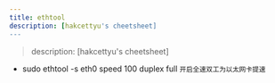 ```yaml
---
title: ethtool
description: [hakcettyu's cheetsheet]
---
```


> description: [hakcettyu's cheetsheet]

- sudo ethtool -s eth0 speed 100 duplex full `开启全速双工为以太网卡提速`
